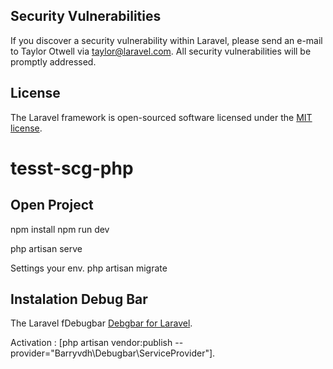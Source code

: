 
## Security Vulnerabilities

If you discover a security vulnerability within Laravel, please send an e-mail to Taylor Otwell via [taylor@laravel.com](mailto:taylor@laravel.com). All security vulnerabilities will be promptly addressed.

## License

The Laravel framework is open-sourced software licensed under the [MIT license](https://opensource.org/licenses/MIT).
# tesst-scg-php

## Open Project
npm install
npm run dev

php artisan serve

Settings your env.
php artisan migrate

## Instalation Debug Bar

The Laravel fDebugbar [Debgbar for Laravel](https://github.com/barryvdh/laravel-debugbar).

Activation : [php artisan vendor:publish --provider="Barryvdh\Debugbar\ServiceProvider"].



